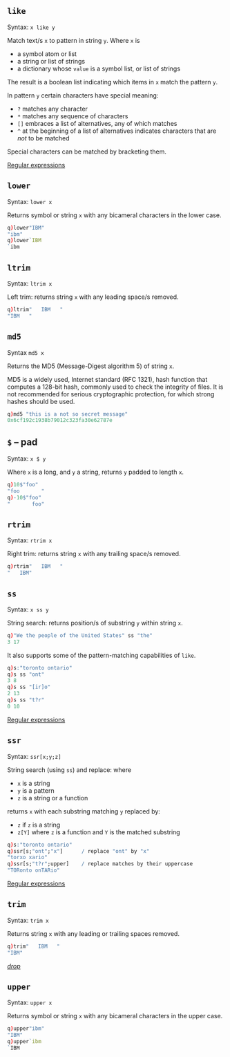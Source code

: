 ## `like`

Syntax: `x like y`

Match text/s `x` to pattern in string `y`. Where `x` is

-   a symbol atom or list
-   a string or list of strings
-   a dictionary whose `value` is a symbol list, or list of strings

The result is a boolean list indicating which items in `x` match the pattern `y`.

In pattern `y` certain characters have special meaning:

- `?` matches any character
- `*` matches any sequence of characters
- `[]` embraces a list of alternatives, any of which matches
- `^` at the beginning of a list of alternatives indicates characters that are _not_ to be matched

Special characters can be matched by bracketing them.

<i class="fa fa-hand-o-right"></i> [Regular expressions](/cookbook/regex)


## `lower`

Syntax: `lower x`

Returns symbol or string `x` with any bicameral characters in the lower case. 
```q
q)lower"IBM"
"ibm"
q)lower`IBM
`ibm
```


## `ltrim`

Syntax: `ltrim x`

Left trim: returns string `x` with any leading space/s removed.
```q
q)ltrim"   IBM   "
"IBM   "
```


## `md5`

Syntax `md5 x`

Returns the MD5 (Message-Digest algorithm 5) of string `x`. 

MD5 is a widely used, Internet standard (RFC 1321), hash function that computes a 128-bit hash, commonly used to check the integrity of files. It is not recommended for serious cryptographic protection, for which strong hashes should be used.
```q
q)md5 "this is a not so secret message"
0x6cf192c1938b79012c323fa30e62787e
```


## `$` – pad

Syntax: `x $ y`

Where `x` is a long, and `y` a string, returns `y` padded to length `x`.
```q
q)10$"foo"
"foo       "
q)-10$"foo"
"       foo"
```


## `rtrim`

Syntax: `rtrim x`

Right trim: returns string `x` with any trailing space/s removed. 
```q
q)rtrim"   IBM   "
"   IBM"
```


## `ss`

Syntax: `x ss y`

String search: returns position/s of substring `y` within string `x`.
```q
q)"We the people of the United States" ss "the"
3 17
```
It also supports some of the pattern-matching capabilities of `like`.
```q
q)s:"toronto ontario"
q)s ss "ont"
3 8
q)s ss "[ir]o"
2 13
q)s ss "t?r"
0 10
```
<i class="fa fa-hand-o-right"></i> [Regular expressions](/cookbook/regex)


## `ssr`

Syntax: `ssr[x;y;z]`

String search (using `ss`) and replace: where

- `x` is a string
- `y` is a pattern
- `z` is a string or a function

returns `x` with each substring matching `y` replaced by:

- `z` if `z` is a string 
- `z[Y]` where `z` is a function and `Y` is the matched substring
```q
q)s:"toronto ontario"
q)ssr[s;"ont";"x"]      / replace "ont" by "x"
"torxo xario"
q)ssr[s;"t?r";upper]    / replace matches by their uppercase
"TORonto onTARio"
```
<i class="fa fa-hand-o-right"></i> [Regular expressions](/cookbook/regex)


## `trim`

Syntax: `trim x`

Returns string `x` with any leading or trailing spaces removed.
```q
q)trim"   IBM   "
"IBM"
```
<i class="fa fa-hand-o-right"></i> [_drop_](listfunctions/#_-drop)

## `upper`

Syntax: `upper x`

Returns symbol or string `x` with any bicameral characters in the upper case. 
```q
q)upper"ibm"
"IBM"
q)upper`ibm
`IBM
```


<i class="fa fa-hand-o-right"></i> 
